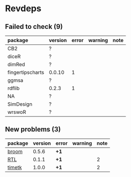 # Revdeps

## Failed to check (9)

|package          |version |error |warning |note |
|:----------------|:-------|:-----|:-------|:----|
|CB2              |?       |      |        |     |
|diceR            |?       |      |        |     |
|dimRed           |?       |      |        |     |
|fingertipscharts |0.0.10  |1     |        |     |
|ggmsa            |?       |      |        |     |
|rdflib           |0.2.3   |1     |        |     |
|NA               |?       |      |        |     |
|SimDesign        |?       |      |        |     |
|wrswoR           |?       |      |        |     |

## New problems (3)

|package                      |version |error  |warning |note |
|:----------------------------|:-------|:------|:-------|:----|
|[broom](problems.md#broom)   |0.5.6   |__+1__ |        |     |
|[RTL](problems.md#rtl)       |0.1.1   |__+1__ |        |2    |
|[timetk](problems.md#timetk) |1.0.0   |__+1__ |        |2    |


